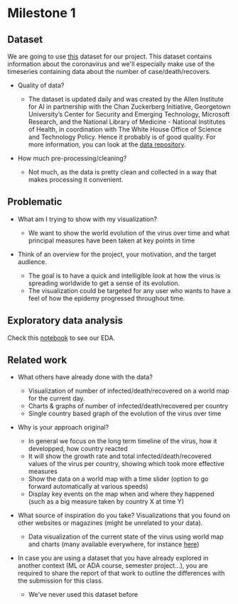 # Milestone 1

## Dataset

We are going to use [this](https://www.kaggle.com/sudalairajkumar/novel-corona-virus-2019-dataset/data) dataset for our project. This dataset contains information about the coronavirus and we'll especially make use of the timeseries containing data about the number of case/death/recovers.

- Quality of data?
  - The dataset is updated daily and was created by the Allen Institute for AI in partnership with the Chan Zuckerberg Initiative, Georgetown University’s Center for Security and Emerging Technology, Microsoft Research, and the National Library of Medicine - National Institutes of Health, in coordination with The White House Office of Science and Technology Policy. Hence it probably is of good quality. For more information, you can look at the [data repository](https://github.com/CSSEGISandData/COVID-19).

- How much pre-processing/cleaning?
  - Not much, as the data is pretty clean and collected in a way that makes processing it convenient.

## Problematic

- What am I trying to show with my visualization?
  - We want to show the world evolution of the virus over time and what principal measures have been taken at key points in time

- Think of an overview for the project, your motivation, and the target audience.
  - The goal is to have a quick and intelligible look at how the virus is spreading worldwide to get a sense of its evolution.
  - The visualization could be targeted for any user who wants to have a feel of how the epidemy progressed throughout time.

## Exploratory data analysis

Check this [notebook](./EDA.ipynb) to see our EDA.

## Related work

- What others have already done with the data?
  - Visualization of number of infected/death/recovered on a world map for the current day.
  - Charts & graphs of number of infected/death/recovered per country
  - Single country based graph of the evolution of the virus over time

- Why is your approach original?
  - In general we focus on the long term timeline of the virus, how it developped, how country reacted
  - It will show the growth rate and total infected/death/recovered values of the virus per country, showing which took more effective measures
  - Show the data on a world map with a time slider (option to go forward automatically at various speeds)
  - Display key events on the map when and where they happened (such as a big measure taken by country X at time Y)

- What source of inspiration do you take? Visualizations that you found on other websites or magazines (might be unrelated to your data).
  - Data visualization of the current state of the virus using world map and charts (many available everywhere, for instance [here](https://gisanddata.maps.arcgis.com/apps/opsdashboard/index.html#/bda7594740fd40299423467b48e9ecf6))

- In case you are using a dataset that you have already explored in another context (ML or ADA course, semester project...), you are required to share the report of that work to outline the differences with the submission for this class.
  - We've never used this dataset before
